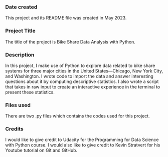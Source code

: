 ### Date created
This project and its README file was created in May 2023.

### Project Title
The title of the project is Bike Share Data Analysis with Python.

### Description
In this project, I make use of Python to explore data related to bike share systems for three major cities in the United States—Chicago, New York City, and Washington. 
I wrote code to import the data and answer interesting questions about it by computing descriptive statistics. 
I also wrote a script that takes in raw input to create an interactive experience in the terminal to present these statistics.

### Files used
There are two .py files which contains the codes used for this project.

### Credits
I would like to give credit to Udacity for the Programming for Data Science with Python course.
I would also like to give credit to Kevin Stratvert for his Youtube tutorial on Git and GitHub.

